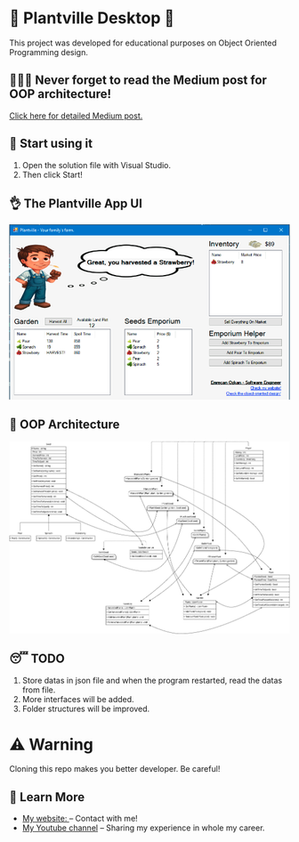 # 🤠 Plantville Desktop 🤠

This project was developed for educational purposes on Object Oriented Programming design.

## 👨🏻‍💻 Never forget to read the Medium post for OOP architecture!

[Click here for detailed Medium post.](https://paradyo.medium.com/how-to-design-an-object-oriented-architecture-perfectly-85d8f4a9c151)

## 🚀 Start using it

1. Open the solution file with Visual Studio.
2. Then click Start!

## 👌 The Plantville App UI

![app_image](https://github.com/paradyo/plantville-desktop/blob/main/readme_photos/app_image.png)

## 🦾 OOP Architecture

![oop_architecture](https://github.com/paradyo/plantville-desktop/blob/main/readme_photos/oop_architecture.png)

## 😴 TODO

1. Store datas in json file and when the program restarted, read the datas from file.
2. More interfaces will be added.
3. Folder structures will be improved.

# ⚠️ Warning

Cloning this repo makes you better developer. Be careful!

## 📖 Learn More

- [My website: ](https://emrecan.co/) – Contact with me!
- [My Youtube channel](https://www.youtube.com/channel/UCHnhd6yOwxKyQTZU1yDqV0w) – Sharing my experience in whole my career.